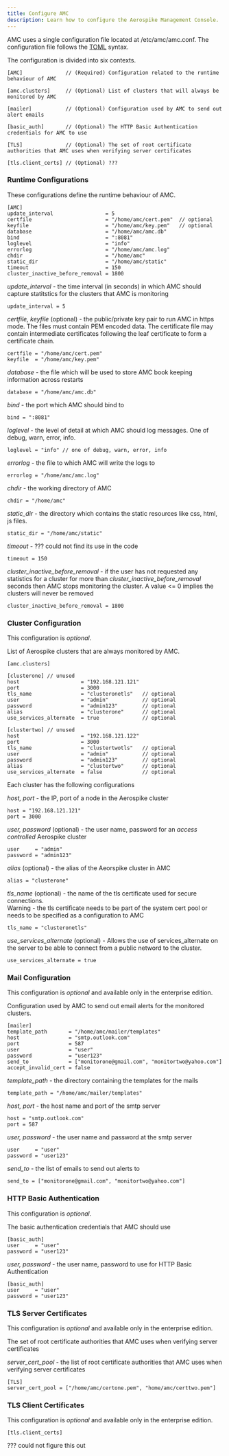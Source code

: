```yaml
---
title: Configure AMC
description: Learn how to configure the Aerospike Management Console.
---
```


AMC uses a single configuration file located at /etc/amc/amc.conf.
The configuration file follows the  [TOML](https://github.com/toml-lang/toml) syntax.

The configuration is divided into six contexts. 
```
[AMC]              // (Required) Configuration related to the runtime behaviour of AMC

[amc.clusters]     // (Optional) List of clusters that will always be monitored by AMC

[mailer]           // (Optional) Configuration used by AMC to send out alert emails

[basic_auth]       // (Optional) The HTTP Basic Authentication credentials for AMC to use

[TLS]              // (Optional) The set of root certificate authorities that AMC uses when verifying server certificates

[tls.client_certs] // (Optional) ???
```

### Runtime Configurations 
These configurations define the runtime behaviour of AMC.
```
[AMC]
update_interval                 = 5
certfile                        = "/home/amc/cert.pem"  // optional
keyfile                         = "/home/amc/key.pem"   // optional 
database                        = "/home/amc/amc.db"
bind                            = ":8081"
loglevel                        = "info"
errorlog                        = "/home/amc/amc.log"
chdir                           = "/home/amc"
static_dir                      = "/home/amc/static"
timeout                         = 150
cluster_inactive_before_removal = 1800
```

*update_interval* - the time interval (in seconds) in which AMC should capture statitstics for the clusters that AMC is monitoring
```
update_interval = 5
```

*certfile, keyfile* (optional)  - the public/private key pair to run AMC in https mode. The files must contain PEM encoded data. The certificate file may contain intermediate certificates following the leaf certificate to form a certificate chain.
```
certfile = "/home/amc/cert.pem"
keyfile  = "/home/amc/key.pem"
```

*database*  - the file which will be used to store AMC book keeping information across restarts
```
database = "/home/amc/amc.db"
```

*bind* - the port which AMC should bind to 
```
bind = ":8081"
```

*loglevel*  - the level of detail at which AMC should log messages. One of
  debug, warn, error, info.
```
loglevel = "info" // one of debug, warn, error, info
```

*errorlog* - the file to which AMC will write the logs to
```
errorlog = "/home/amc/amc.log"
```

*chdir* -  the working directory of AMC
```
chdir = "/home/amc"
```

*static_dir*  - the directory which contains the static resources like css, html, js files.
```
static_dir = "/home/amc/static"
```

*timeout*  - ??? could not find its use in the code
```
timeout = 150
```

*cluster_inactive_before_removal* - if the user has not requested any statistics for a cluster for more than  *cluster_inactive_before_removal* seconds  then AMC stops monitoring the cluster. A value <= 0 implies the clusters will  never be removed
```
cluster_inactive_before_removal = 1800
```

### Cluster Configuration 
This configuration is *optional*.

List of Aerospike clusters that are always monitored by AMC.
```
[amc.clusters]

[clusterone] // unused
host     				= "192.168.121.121"         
port     				= 3000
tls_name 				= "clusteronetls"   // optional
user     				= "admin"           // optional
password 				= "admin123"        // optional 
alias    				= "clusterone"      // optional
use_services_alternate 	= true      		// optional

[clustertwo] // unused
host     				= "192.168.121.122"
port     				= 3000
tls_name 				= "clustertwotls"   // optional
user     				= "admin"           // optional
password 				= "admin123"        // optional 
alias    				= "clustertwo"      // optional
use_services_alternate 	= false      		// optional
```

Each cluster has the following configurations

*host, port* - the IP, port of a node in the Aerospike cluster
```
host = "192.168.121.121"
port = 3000
```

*user, password* (optional) - the user name, password for an *access
controlled* Aerospike cluster
```
user     = "admin"
password = "admin123"
```

*alias* (optional) - the alias of the Aeorspike cluster in AMC
```
alias = "clusterone"
```

*tls_name* (optional) - the name of the tls certificate used for secure connections.  
Warning - the tls certificate needs to be part of the system cert pool or needs 
to be specified as a configuration to AMC
```
tls_name = "clusteronetls"
```

*use_services_alternate* (optional) - Allows the use of services_alternate on the
server to be able to connect from a public netword to the cluster.
```
use_services_alternate = true
```

### Mail Configuration 
This configuration is *optional* and available only in the enterprise edition.

Configuration used by AMC to send out email alerts for the monitored clusters.

```
[mailer]
template_path       = "/home/amc/mailer/templates"
host                = "smtp.outlook.com"
port                = 587
user                = "user"
password            = "user123"
send_to             = ["monitorone@gmail.com", "monitortwo@yahoo.com"]
accept_invalid_cert = false
```


*template_path* - the directory containing the templates for the mails
```
template_path = "/home/amc/mailer/templates"
```

*host, port* - the host name and port of the smtp server
```
host = "smtp.outlook.com"
port = 587
```

*user, password* - the user name and password at the smtp server
```
user     = "user"
password = "user123"
```

*send_to* - the list of emails to send out alerts to
```
send_to = ["monitorone@gmail.com", "monitortwo@yahoo.com"]
```

### HTTP Basic Authentication
This configuration is *optional*.

The basic authentication credentials that AMC should use
```
[basic_auth]
user     = "user"
password = "user123"
```

*user, password* - the user name, password to use for HTTP Basic Authentication
```
[basic_auth]
user     = "user"
password = "user123"
```

### TLS Server Certificates 
This configuration is *optional* and available only in the enterprise edition.

The set of root certificate authorities that AMC uses when verifying server certificates

*server_cert_pool* - the list of root certificate authorities that AMC uses when verifying server certificates
```
[TLS]
server_cert_pool = ["/home/amc/certone.pem", "home/amc/certtwo.pem"]
```

### TLS Client Certificates
This configuration is *optional* and available only in the enterprise edition.
```
[tls.client_certs]
```
??? could not figure this out

